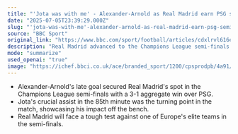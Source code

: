 ```yaml
---
title: "'Jota was with me' - Alexander-Arnold as Real Madrid earn PSG semi-final"
date: "2025-07-05T23:39:29.000Z"
slug: "'jota-was-with-me'-alexander-arnold-as-real-madrid-earn-psg-semi-final"
source: "BBC Sport"
original_link: "https://www.bbc.com/sport/football/articles/cdxlrvl616eo"
description: "Real Madrid advanced to the Champions League semi-finals after Alexander-Arnold's late goal sealed a 3-1 aggregate victory over PSG. Jota's key assist in the 85th minute proved to be the turning point in the match, highlighting his impact coming off the bench. Real Madrid will now face a challenging matchup against one of Europe's top teams in the semi-finals."
mode: "summarize"
used_openai: "true"
image: "https://ichef.bbci.co.uk/ace/branded_sport/1200/cpsprodpb/4a91/live/8b669940-59f2-11f0-818f-3b02cf735869.jpg"
---
```


- Alexander-Arnold's late goal secured Real Madrid's spot in the Champions League semi-finals with a 3-1 aggregate win over PSG.
- Jota's crucial assist in the 85th minute was the turning point in the match, showcasing his impact off the bench.
- Real Madrid will face a tough test against one of Europe's elite teams in the semi-finals.